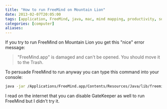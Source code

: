 ```yaml
---
title: "How to run FreeMind on Mountain Lion"
date: 2013-02-07T20:05:00
tags: [application, FreeMind, java, mac, mind mapping, productivity, software, til, tool]
categories: [computer]
aliases:
---
```


If you try to run FreeMind on Mountain Lion you get this "nice" error message:

<!--more-->

> "FreeMind.app" is damaged and can't be opened. You should move it to the Trash.

To persuade FreeMind to run anyway you can type this command into your console:

```bash
java -jar /Applications/FreeMind.app/Contents/Resources/Java/lib/freemind.jar
```

I read on the internet that you can disable GateKeeper as well to run FreeMind but I didn't try it.

